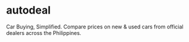 # autodeal
Car Buying, Simplified. Compare prices on new &amp; used cars from official dealers across the Philippines.
